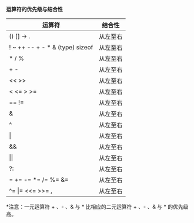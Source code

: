 **运算符的优先级与结合性**

| 运算符                                                      | 结合性   |
| ----------------------------------------------------------- | -------- |
| ()    []    ->    .                                         | 从左至右 |
| !     ~    ++    --    +    -    *    &    (type)    sizeof | 从左至右 |
| *    /    %                                                 | 从左至右 |
| +    -                                                      | 从左至右 |
| <<    >>                                                    | 从左至右 |
| <    <=    >    >=                                          | 从左至右 |
| ==    !=                                                    | 从左至右 |
| &                                                           | 从左至右 |
| ^                                                           | 从左至右 |
| \|                                                          | 从左至右 |
| &&                                                          | 从左至右 |
| \|\|                                                        | 从左至右 |
| ?:                                                          | 从左至右 |
| =    +=    -=    *=    /=    %=    &=                       | 从左至右 |
| ^=    \|=    <<=    >>=    ,                                | 从左至右 |

*注意：一元运算符 + 、- 、& 与 * 比相应的二元运算符 + 、- 、& 与 * 的优先级高。